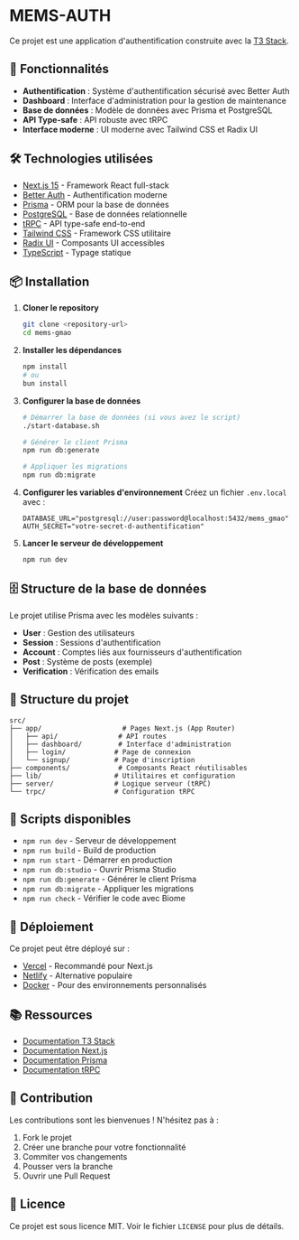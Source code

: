 # MEMS-AUTH

Ce projet est une application d'authentification construite avec la [T3 Stack](https://create.t3.gg/).

## 🚀 Fonctionnalités

- **Authentification** : Système d'authentification sécurisé avec Better Auth
- **Dashboard** : Interface d'administration pour la gestion de maintenance
- **Base de données** : Modèle de données avec Prisma et PostgreSQL
- **API Type-safe** : API robuste avec tRPC
- **Interface moderne** : UI moderne avec Tailwind CSS et Radix UI

## 🛠️ Technologies utilisées

- [Next.js 15](https://nextjs.org) - Framework React full-stack
- [Better Auth](https://better-auth.com) - Authentification moderne
- [Prisma](https://prisma.io) - ORM pour la base de données
- [PostgreSQL](https://www.postgresql.org) - Base de données relationnelle
- [tRPC](https://trpc.io) - API type-safe end-to-end
- [Tailwind CSS](https://tailwindcss.com) - Framework CSS utilitaire
- [Radix UI](https://www.radix-ui.com) - Composants UI accessibles
- [TypeScript](https://www.typescriptlang.org) - Typage statique

## 📦 Installation

1. **Cloner le repository**
   ```bash
   git clone <repository-url>
   cd mems-gmao
   ```

2. **Installer les dépendances**
   ```bash
   npm install
   # ou
   bun install
   ```

3. **Configurer la base de données**
   ```bash
   # Démarrer la base de données (si vous avez le script)
   ./start-database.sh
   
   # Générer le client Prisma
   npm run db:generate
   
   # Appliquer les migrations
   npm run db:migrate
   ```

4. **Configurer les variables d'environnement**
   Créez un fichier `.env.local` avec :
   ```env
   DATABASE_URL="postgresql://user:password@localhost:5432/mems_gmao"
   AUTH_SECRET="votre-secret-d-authentification"
   ```

5. **Lancer le serveur de développement**
   ```bash
   npm run dev
   ```

## 🗄️ Structure de la base de données

Le projet utilise Prisma avec les modèles suivants :

- **User** : Gestion des utilisateurs
- **Session** : Sessions d'authentification
- **Account** : Comptes liés aux fournisseurs d'authentification
- **Post** : Système de posts (exemple)
- **Verification** : Vérification des emails

## 📁 Structure du projet

```
src/
├── app/                    # Pages Next.js (App Router)
│   ├── api/               # API routes
│   ├── dashboard/         # Interface d'administration
│   ├── login/            # Page de connexion
│   └── signup/           # Page d'inscription
├── components/            # Composants React réutilisables
├── lib/                  # Utilitaires et configuration
├── server/               # Logique serveur (tRPC)
└── trpc/                 # Configuration tRPC
```

## 🚀 Scripts disponibles

- `npm run dev` - Serveur de développement
- `npm run build` - Build de production
- `npm run start` - Démarrer en production
- `npm run db:studio` - Ouvrir Prisma Studio
- `npm run db:generate` - Générer le client Prisma
- `npm run db:migrate` - Appliquer les migrations
- `npm run check` - Vérifier le code avec Biome

## 🚀 Déploiement

Ce projet peut être déployé sur :

- [Vercel](https://vercel.com) - Recommandé pour Next.js
- [Netlify](https://netlify.com) - Alternative populaire
- [Docker](https://docker.com) - Pour des environnements personnalisés

## 📚 Ressources

- [Documentation T3 Stack](https://create.t3.gg/)
- [Documentation Next.js](https://nextjs.org/docs)
- [Documentation Prisma](https://www.prisma.io/docs)
- [Documentation tRPC](https://trpc.io/docs)

## 🤝 Contribution

Les contributions sont les bienvenues ! N'hésitez pas à :

1. Fork le projet
2. Créer une branche pour votre fonctionnalité
3. Commiter vos changements
4. Pousser vers la branche
5. Ouvrir une Pull Request

## 📄 Licence

Ce projet est sous licence MIT. Voir le fichier `LICENSE` pour plus de détails.

